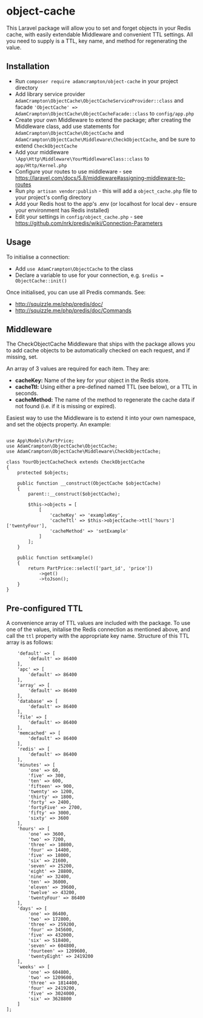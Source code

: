 # object-cache
This Laravel package will allow you to set and forget objects in your Redis cache, with easily extendable Middleware and convenient TTL settings. All you need to supply is a TTL, key name, and method for regenerating the value.

## Installation
* Run ```composer require adamcrampton/object-cache``` in your project directory
* Add library service provider ```AdamCrampton\ObjectCache\ObjectCacheServiceProvider::class``` and facade ```'ObjectCache' => AdamCrampton\ObjectCache\ObjectCacheFacade::class``` to ```config/app.php```
* Create your own Middleware to extend the package; after creating the Middleware class, add use statements for ```AdamCrampton\ObjectCache\ObjectCache``` and ```AdamCrampton\ObjectCache\Middleware\CheckObjectCache```, and be sure to extend ```CheckObjectCache```
* Add your middleware ```\App\Http\Middleware\YourMiddlewareClass::class``` to ```app/Http/Kernel.php```
* Configure your routes to use middleware - see https://laravel.com/docs/5.8/middleware#assigning-middleware-to-routes
* Run ```php artisan vendor:publish``` - this will add a ```object_cache.php``` file to your project's config directory
* Add your Redis host to the app's .env (or localhost for local dev - ensure your environment has Redis installed)
* Edit your settings in ```config/object_cache.php``` - see https://github.com/nrk/predis/wiki/Connection-Parameters

## Usage
To initialise a connection:
* Add ```use AdamCrampton\ObjectCache``` to the class
* Declare a variable to use for your connection, e.g. ```$redis = ObjectCache::init()```

Once initialised, you can use all Predis commands. See:
* http://squizzle.me/php/predis/doc/
* http://squizzle.me/php/predis/doc/Commands

## Middleware
The CheckObjectCache Middleware that ships with the package allows you to add cache objects to be automatically checked on each request, and if missing, set.

An array of 3 values are required for each item. They are:
* **cacheKey:** Name of the key for your object in the Redis store.
* **cacheTtl:** Using either a pre-defined named TTL (see below), or a TTL in seconds.
* **cacheMethod:** The name of the method to regenerate the cache data if not found (i.e. if it is missing or expired).

Easiest way to use the Middleware is to extend it into your own namespace, and set the objects property. An example:

```namespace App\Http\Middleware\YourNameSpace

use App\Models\PartPrice;
use AdamCrampton\ObjectCache\ObjectCache;
use AdamCrampton\ObjectCache\Middleware\CheckObjectCache;

class YourObjectCacheCheck extends CheckObjectCache
{
    protected $objects;
    
    public function __construct(ObjectCache $objectCache)
    {
        parent::__construct($objectCache);
    
        $this->objects = [
            [
                'cacheKey' => 'exampleKey',
                'cacheTtl' => $this->objectCache->ttl['hours']['twentyFour'],
                'cacheMethod' => 'setExample'
            ]
        ];
    }

    public function setExample()
    {
        return PartPrice::select(['part_id', 'price'])
            ->get()
            ->toJson();
    }
}
```

## Pre-configured TTL
A convenience array of TTL values are included with the package. To use one of the values, initalise the Redis connection as mentioned above, and call the ```ttl``` property with the appropriate key name. Structure of this TTL array is as follows:

```$this->ttl = [
    'default' => [
        'default' => 86400
    ],
    'apc' => [
        'default' => 86400
    ],
    'array' => [
        'default' => 86400
    ],
    'database' => [
        'default' => 86400
    ],
    'file' => [
        'default' => 86400
    ],
    'memcached' => [
        'default' => 86400
    ],
    'redis' => [
        'default' => 86400
    ],
    'minutes' => [
        'one' => 60,
        'five' => 300,
        'ten' => 600,
        'fifteen' => 900,
        'twenty' => 1200,
        'thirty' => 1800,
        'forty' => 2400,
        'fortyFive' => 2700,
        'fifty' => 3000,
        'sixty' => 3600
    ],
    'hours' => [
        'one' => 3600,
        'two' => 7200,
        'three' => 10800,
        'four' => 14400,
        'five' => 18000,
        'six' => 21600,
        'seven' => 25200,
        'eight' => 28800,
        'nine' => 32400,
        'ten' => 36000,
        'eleven' => 39600,
        'twelve' => 43200,
        'twentyFour' => 86400
    ],
    'days' => [
        'one' => 86400,
        'two' => 172800,
        'three' => 259200,
        'four' => 345600,
        'five' => 432000,
        'six' => 518400,
        'seven' => 604800,
        'fourteen' => 1209600,
        'twentyEight' => 2419200
    ],
    'weeks' => [
        'one' => 604800,
        'two' => 1209600,
        'three' => 1814400,
        'four' => 2419200,
        'five' => 3024000,
        'six' => 3628800
    ]
];


